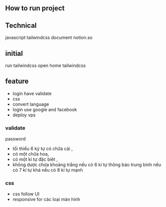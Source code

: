 ## How to run project

## Technical 
javascript 
tailwindcss
document notion.so 
## initial 
run tailwindcss open home tailwindcss
## feature
- login have validate
- css
- convert language
- login use google and facebook
- deploy vps 
### validate
password 
- tối thiểu 6 ký tự có  chữa cái , 
- có một chữa hoa, 
- có một kí tự đặc biêt , 
- không dược chứa khoảng trắng
nếu có 6 kí tự thông báo trung binh
nếu có 7 kí tự khá 
nếu có 8 kí tự mạnh
### css 
- css follow UI
- responsive for các loại màn hình